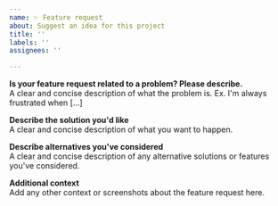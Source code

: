 ```yaml
---
name: ✨ Feature request
about: Suggest an idea for this project
title: ''
labels: ''
assignees: ''

---
```


**Is your feature request related to a problem? Please describe.**    
A clear and concise description of what the problem is. Ex. I'm always frustrated when [...]

**Describe the solution you'd like**       
A clear and concise description of what you want to happen.

**Describe alternatives you've considered**     
A clear and concise description of any alternative solutions or features you've considered.

**Additional context**     
Add any other context or screenshots about the feature request here.
